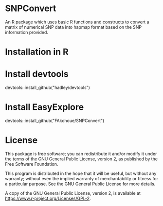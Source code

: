 # SNPConvert
An R package which uses basic R functions and constructs to convert a matrix of numerical SNP data into hapmap format based on the SNP information provided.

# Installation in R
# Install devtools
devtools::install_github("hadley/devtools")
# Install EasyExplore
devtools::install_github("FAkohoue/SNPConvert")

# License
This package is free software; you can redistribute it and/or modify it under the terms of the GNU General Public License, version 2, as published by the Free Software Foundation.

This program is distributed in the hope that it will be useful, but without any warranty; without even the implied warranty of merchantability or fitness for a particular purpose. See the GNU General Public License for more details.

A copy of the GNU General Public License, version 2, is available at https://www.r-project.org/Licenses/GPL-2.
